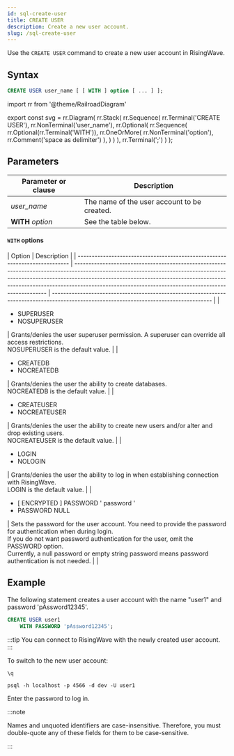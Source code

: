```yaml
---
id: sql-create-user
title: CREATE USER
description: Create a new user account.
slug: /sql-create-user
---
```


<head>
  <link rel="canonical" href="https://docs.risingwave.com/docs/current/sql-create-user/" />
</head>

Use the `CREATE USER` command to create a new user account in RisingWave.

## Syntax

```sql
CREATE USER user_name [ [ WITH ] option [ ... ] ];
```

import rr from '@theme/RailroadDiagram'

export const svg = rr.Diagram(
rr.Stack(
rr.Sequence(
rr.Terminal('CREATE USER'),
rr.NonTerminal('user_name'),
rr.Optional(
rr.Sequence(
rr.Optional(rr.Terminal('WITH')),
rr.OneOrMore(
rr.NonTerminal('option'), rr.Comment('space as delimiter')
),
)
)
),
rr.Terminal(';')
)
);

<Drawer SVG={svg} />

## Parameters

| Parameter or clause | Description                                 |
| ------------------- | ------------------------------------------- |
| _user_name_         | The name of the user account to be created. |
| **WITH** _option_   | See the table below.                        |

#### `WITH` options

| Option                                                                      | Description                                                                                                                                                                                                                                                                                                    |
| --------------------------------------------------------------------------- | -------------------------------------------------------------------------------------------------------------------------------------------------------------------------------------------------------------------------------------------------------------------------------------------------------------- | --------------------------------------------------------------------------------------------------------------------------------------- |
| <ul><li>SUPERUSER</li><li>NOSUPERUSER</li></ul>                             | Grants/denies the user superuser permission. A superuser can override all access restrictions. <br/> NOSUPERUSER is the default value.                                                                                                                                                                         |
| <ul><li>CREATEDB</li><li>NOCREATEDB</li></ul>                               | Grants/denies the user the ability to create databases. <br/> NOCREATEDB is the default value.                                                                                                                                                                                                                 |
| <ul><li>CREATEUSER</li><li>NOCREATEUSER</li></ul>                           | Grants/denies the user the ability to create new users and/or alter and drop existing users. <br/> NOCREATEUSER is the default value.                                                                                                                                                                          |
| <ul><li>LOGIN</li><li>NOLOGIN</li></ul>                                     | Grants/denies the user the ability to log in when establishing connection with RisingWave. <br/> LOGIN is the default value.                                                                                                                                                                                   |
| <ul><li>[ ENCRYPTED ] PASSWORD ' password '</li><li>PASSWORD NULL</li></ul> | Sets the password for the user account. You need to provide the password for authentication when during login. <br/> If you do not want password authentication for the user, omit the PASSWORD option. <br/> Currently, a null password or empty string password means password authentication is not needed. | <!-- Behavior for a null/empty password might change in the future. Track: https://github.com/risingwavelabs/risingwave/issues/4428 --> |

## Example

The following statement creates a user account with the name "user1" and password 'pAssword12345'.

```sql
CREATE USER user1
    WITH PASSWORD 'pAssword12345';
```

:::tip
You can connect to RisingWave with the newly created user account.
:::

To switch to the new user account:

```sql title="Quit current connection."
\q
```

```shell title="Connect and log in with the new account."
psql -h localhost -p 4566 -d dev -U user1
```

Enter the password to log in.

:::note

Names and unquoted identifiers are case-insensitive. Therefore, you must double-quote any of these fields for them to be case-sensitive.

:::

